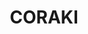 ---
lastmod: '2025-04-06T06:05:20+00:00'
latitude: -29.018999
layout: suburb
longitude: 153.243213
postcode: '2471'
state: NSW
title: CORAKI
url: /nsw/coraki/
---